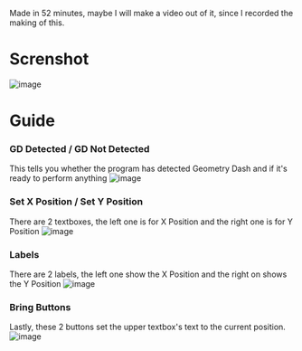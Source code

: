Made in 52 minutes, maybe I will make a video out of it, since I recorded the making of this.
# Screnshot
![image](https://github.com/1Kxhu/GeometryDash-Position-Changer/assets/115172127/abbbf492-5bfb-4213-a096-892238b2c135)
# Guide
### GD Detected / GD Not Detected
This tells you whether the program has detected Geometry Dash and if it's ready to perform anything
![image](https://github.com/1Kxhu/GeometryDash-Position-Changer/assets/115172127/48544119-b924-4e30-afbe-707e4bcc36fb)

### Set X Position / Set Y Position
There are 2 textboxes, the left one is for X Position and the right one is for Y Position
![image](https://github.com/1Kxhu/GeometryDash-Position-Changer/assets/115172127/100e9ae1-6151-4482-9498-26c8dcd1cd35)

### Labels
There are 2 labels, the left one show the X Position and the right on shows the Y Position
![image](https://github.com/1Kxhu/GeometryDash-Position-Changer/assets/115172127/e64d6c99-f65c-4945-8315-9af4bd412cc5)

### Bring Buttons
Lastly, these 2 buttons set the upper textbox's text to the current position.
![image](https://github.com/1Kxhu/GeometryDash-Position-Changer/assets/115172127/db109bc0-d074-4d11-9465-b4d2f56da1db)
